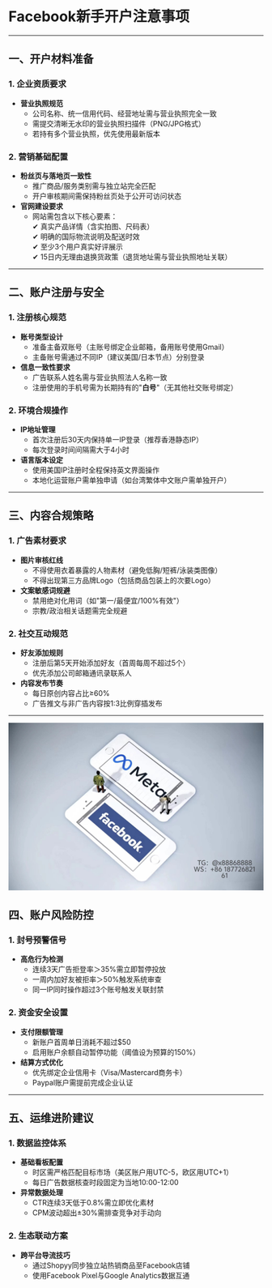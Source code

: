 # Facebook新手开户注意事项
---
## 一、开户材料准备
### 1. 企业资质要求
- **营业执照规范**  
  - 公司名称、统一信用代码、经营地址需与营业执照完全一致  
  - 需提交清晰无水印的营业执照扫描件（PNG/JPG格式）  
  - 若持有多个营业执照，优先使用最新版本  
### 2. 营销基础配置
- **粉丝页与落地页一致性**  
  - 推广商品/服务类别需与独立站完全匹配  
  - 开户审核期间需保持粉丝页处于公开可访问状态  
- **官网建设要求**  
  - 网站需包含以下核心要素：  
    ✔ 真实产品详情（含实拍图、尺码表）  
    ✔ 明确的国际物流说明及配送时效  
    ✔ 至少3个用户真实好评展示  
    ✔ 15日内无理由退换货政策（退货地址需与营业执照地址关联）  
---
## 二、账户注册与安全
### 1. 注册核心规范
- **账号类型设计**  
  - 准备主备双账号（主账号绑定企业邮箱，备用账号使用Gmail）  
  - 主备账号需通过不同IP（建议美国/日本节点）分别登录  
- **信息一致性要求**  
  - 广告联系人姓名需与营业执照法人名称一致  
  - 注册使用的手机号需为长期持有的"**白号**"（无其他社交账号绑定）  
### 2. 环境合规操作
- **IP地址管理**  
  - 首次注册后30天内保持单一IP登录（推荐香港静态IP）  
  - 每次登录时间间隔需大于4小时  
- **语言版本设定**  
  - 使用美国IP注册时全程保持英文界面操作  
  - 本地化运营账户需单独申请（如台湾繁体中文账户需单独开户）  
---
## 三、内容合规策略
### 1. 广告素材要求
- **图片审核红线**  
  - 不得使用衣着暴露的人物素材（避免低胸/短裤/泳装类图像）  
  - 不得出现第三方品牌Logo（包括商品包装上的次要Logo）  
- **文案敏感词规避**  
  - 禁用绝对化用词（如"第一/最便宜/100%有效"）  
  - 宗教/政治相关话题需完全规避  
### 2. 社交互动规范
- **好友添加规则**  
  - 注册后第5天开始添加好友（首周每周不超过5个）  
  - 优先添加公司邮箱通讯录联系人  
- **内容发布节奏**  
  - 每日原创内容占比≥60%  
  - 广告推文与非广告内容按1:3比例穿插发布  
---
![替代文字](微信图片_20250331131736.jpg)
## 四、账户风险防控
### 1. 封号预警信号
- **高危行为检测**  
  - 连续3天广告拒登率＞35%需立即暂停投放  
  - 一周内加好友被拒率＞50%触发系统审查  
  - 同一IP同时操作超过3个账号触发关联封禁  
### 2. 资金安全设置
- **支付限额管理**  
  - 新账户首周单日消耗不超过$50  
  - 启用账户余额自动暂停功能（阈值设为预算的150%）  
- **结算方式优化**  
  - 优先绑定企业信用卡（Visa/Mastercard商务卡）  
  - Paypal账户需提前完成企业认证  
---
## 五、运维进阶建议
### 1. 数据监控体系
- **基础看板配置**  
  - 时区需严格匹配目标市场（美区账户用UTC-5，欧区用UTC+1）  
  - 每日广告数据核查时段固定为当地10:00-12:00  
- **异常数据处理**  
  - CTR连续3天低于0.8%需立即优化素材  
  - CPM波动超出±30%需排查竞争对手动向  
### 2. 生态联动方案
- **跨平台导流技巧**  
  - 通过Shopyy同步独立站热销商品至Facebook店铺  
  - 使用Facebook Pixel与Google Analytics数据互通
